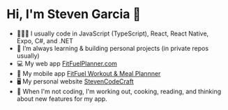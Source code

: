 # Hi, I'm Steven Garcia 👋

<!--
**stevenGarciaDev/stevengarciadev** is a ✨ _special_ ✨ repository because its `README.md` (this file) appears on your GitHub profile.
-->

- 👨🏻‍💻 I usually code in JavaScript (TypeScript), React, React Native, Expo, C#, and .NET
- 🌱 I’m always learning & building personal projects (in private repos usually)
- 💻 My web app [FitFuelPlanner.com](https://fitfuelplanner.com)
- 📱 My mobile app [FitFuel Workout & Meal Plannner](https://apps.apple.com/us/app/fitfuel-workout-meal-planner/id6468933781)
- 🖥️ My personal website [StevenCodeCraft](https://stevencodecraft.com/about)
- 🌮 When I'm not coding, I'm working out, cooking, reading, and thinking about new features for my app.



